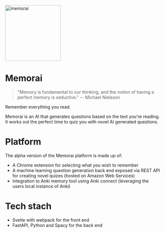 
 <img src="https://raw.githubusercontent.com/humanloop/memorai/master/webpack-extension/src/img/icon-192.png" width="180" alt="memorai"> 
 
# Memorai

> "Memory is fundamental to our thinking, and the notion of having a perfect memory is seductive." -- Michael Nielsson

Remember everything you read.

Memorai is an AI that generates questions based on the text you're reading. It works out the perfect time to quiz you with novel AI generated questions.

# Platform
The alpha version of the Memorai platform is made up of:
 * A Chrome extension for selecting what you wish to remember
 * A machine learning question generation back end exposed via REST API for creating novel quizes (hosted on Amazon Web Services)
 * Integration to Anki memory tool using Anki connect (leveraging the users local instance of Anki)

# Tech stach
 - Svelte with webpack for the front end
 - FastAPI, Python and Spacy for the back end
